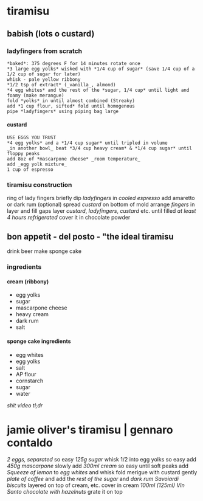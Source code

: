 # tiramisu

## babish (lots o custard)

### ladyfingers from scratch
    *baked*: 375 degrees F for 14 minutes rotate once
    *3 large egg yolks* wisked with *1/4 cup of sugar* (save 1/4 cup of a 1/2 cup of sugar for later)
    whisk - pale yellow ribbony
    *1/2 tsp of extract* (_vanilla_, almond)
    *4 egg whites* and the rest of the *sugar, 1/4 cup* until light and foamy (make merangue)
    fold *yolks* in until almost combined (Streaky)
    add *1 cup flour, sifted* fold until homogenous
    pipe *ladyfingers* using piping bag large

#### custard
    USE EGGS YOU TRUST
    *4 egg yolks* and a *1/4 cup sugar* until tripled in volume
    _in another bowl_ beat *3/4 cup heavy cream* & *1/4 cup sugar* until floppy peaks
    add 8oz of *mascarpone cheese* _room temperature_
    add _egg yolk mixture_
    1 cup of espresso

### tiramisu construction

ring of lady fingers
briefly dip *ladyfingers* in _cooled_ *espresso*
    add amaretto or dark rum (optional)
spread *custard* on bottom of mold
arrange *fingers* in layer and fill gaps
layer *custard*, *ladyfingers*, *custard* etc. until filled
_at least 4 hours refrigerated_
cover it in chocolate powder

## bon appetit - del posto - "the ideal tiramisu

drink beer
make sponge cake

### ingredients

#### cream (ribbony)
- egg yolks
- sugar
- mascarpone cheese
- heavy cream
- dark rum
- salt

#### sponge cake ingredients

- egg whites
- egg yolks
- salt
- AP flour
- cornstarch
- sugar
- water

_shit video tl;dr_

# jamie oliver's tiramisu | gennaro contaldo

*2 eggs, separated* so easy
*125g sugar* whisk 1/2 into egg yolks so easy
add *450g mascarpone* slowly
add *300ml cream* so easy until soft peaks
add *Squeeze of lemon* to *egg whites* and whisk
fold merigue with custard gently
*plate of coffee* and add the *rest of the sugar* and *dark rum*
*Savoiardi biscuits* layered on top of cream, etc. cover in cream
*100ml (125ml) Vin Santo*
*chocolate with hazelnuts* grate it on top